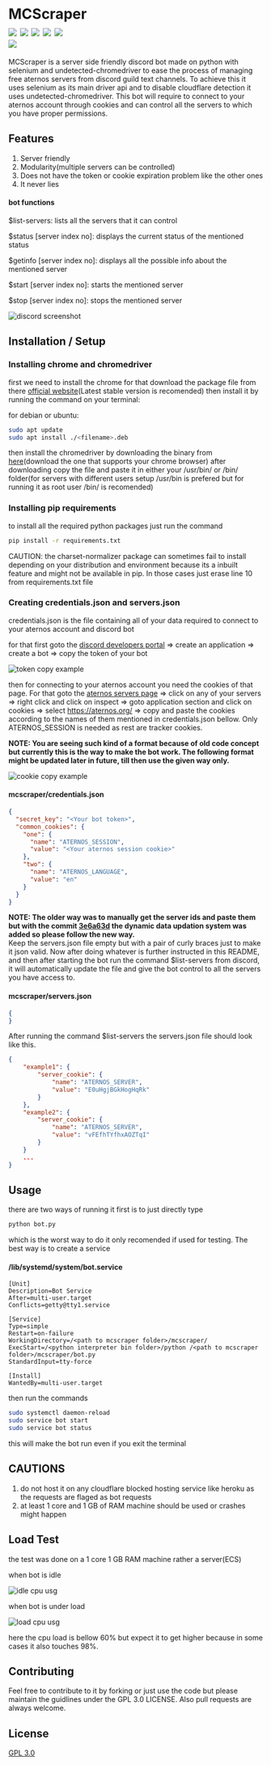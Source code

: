 # MCScraper <br> [![](https://img.shields.io/badge/discord.py-v1.7.3-blue)](https://discordpy.readthedocs.io/en/stable/) [![](https://img.shields.io/badge/selenium-v4.0.0b4-green)](https://selenium-python.readthedocs.io/) [![](https://img.shields.io/badge/undetected--chromedriver-v3.0.3-pink)](https://github.com/ultrafunkamsterdam/undetected-chromedriver) [![](https://img.shields.io/badge/Google%20Chrome-v92.0.4515.159-yellow)](https://www.google.com/intl/en_in/chrome/) [![](https://img.shields.io/badge/chromedriver-v92.0.4515.107-cyan)](https://chromedriver.storage.googleapis.com/index.html?path=92.0.4515.107/) <br> [![](https://img.shields.io/discord/785286626309570572.svg?label=🇮🇳%20%20Noobra%20777&logo=Discord&colorB=738adb&style=for-the-badge)](https://discord.gg/U2TvPEqdWe)

MCScraper is a server side friendly discord bot made on python with selenium and undetected-chromedriver to ease the process of managing free aternos servers from discord guild text channels. To achieve this it uses selenium as its main driver api and to disable cloudflare detection it uses undetected-chromedriver. This bot will require to connect to your aternos account through cookies and can control all the servers to which you have proper permissions.

## Features

1. Server friendly
2. Modularity(multiple servers can be controlled)
3. Does not have the token or cookie expiration problem like the other ones
4. It never lies

#### bot functions
$list-servers: lists all the servers that it can control

$status [server index no]: displays the current status of the mentioned status

$getinfo [server index no]: displays all the possible info about the mentioned server

$start [server index no]: starts the mentioned server 

$stop [server index no]: stops the mentioned server

![discord screenshot](https://user-images.githubusercontent.com/49360491/131210242-d85306ad-9b05-49bc-869f-3c097909eaa8.png)

## Installation / Setup

### Installing chrome and chromedriver

first we need to install the chrome for that download the package file from there [official website](https://www.google.com/chrome/?brand=YTUH&gclsrc=ds&gclsrc=ds)(Latest stable version is recomended) then install it by running the command on your terminal:

for debian or ubuntu:

```bash
sudo apt update
sudo apt install ./<filename>.deb
```
then install the chromedriver by downloading the binary from [here](https://chromedriver.chromium.org/downloads)(download the one that supports your chrome browser) after downloading copy the file and paste it in either your /usr/bin/ or /bin/ folder(for servers with different users setup /usr/bin is prefered but for running it as root user /bin/ is recomended)

### Installing pip requirements

to install all the required python packages just run the command

```bash
pip install -r requirements.txt
```

CAUTION: the charset-normalizer package can sometimes fail to install depending on your distribution and environment because its a inbuilt feature and might not be available in pip. In those cases just erase line 10 from requirements.txt file

### Creating credentials.json and servers.json

credentials.json is the file containing all of your data required to connect to your aternos account and discord bot

for that first goto the [discord developers portal](https://discord.com/developers/applications) => create an application => create a bot => copy the token of your bot

![token copy example](https://user-images.githubusercontent.com/49360491/131206823-d65cd317-a04b-4cd8-a364-e9f950e011d9.png)

then for connecting to your aternos account you need the cookies of that page. For that goto the [aternos servers page](https://aternos.org/servers/) => click on any of your servers => right click and click on inspect => goto application section and click on cookies => select https://aternos.org/ => copy and paste the cookies according to the names of them mentioned in credentials.json bellow. Only ATERNOS_SESSION is needed as rest are tracker cookies.

**NOTE: You are seeing such kind of a format because of old code concept but currently this is the way to make the bot work. The following format might be updated later in future, till then use the given way only.**

![cookie copy example](https://user-images.githubusercontent.com/49360491/131207265-75a018e5-cf29-4e7c-a44f-08d39b1aa83a.png)

#### mcscraper/credentials.json
```json
{
  "secret_key": "<Your bot token>",
  "common_cookies": {
    "one": {
      "name": "ATERNOS_SESSION",
      "value": "<Your aternos session cookie>"
    },
    "two": {
      "name": "ATERNOS_LANGUAGE",
      "value": "en"
    }
  }
}
```
**NOTE: The older way was to manually get the server ids and paste them but with the commit [3e6a63d](https://github.com/pritam20ps05/mcscraper/commit/3e6a63dfb6c0db60dca165192b0b4c1c94fd717e) the dynamic data updation system was added so please follow the new way.**    
Keep the servers.json file empty but with a pair of curly braces just to make it json valid. Now after doing whatever is further instructed in this README, and then after starting the bot run the command $list-servers from discord, it will automatically update the file and give the bot control to all the servers you have access to.

#### mcscraper/servers.json
```json
{
}
```
After running the command $list-servers the servers.json file should look like this.
```json
{
    "example1": {
        "server_cookie": {
            "name": "ATERNOS_SERVER",
            "value": "E0uHgjBGkHogHqRk"
        }
    },
    "example2": {
        "server_cookie": {
            "name": "ATERNOS_SERVER",
            "value": "vFEfhTYfhxAOZTqI"
        }
    }
    ...
}
```

## Usage

there are two ways of running it first is to just directly type
```bash
python bot.py
```
which is the worst way to do it only recomended if used for testing. The best way is to create a service 

#### /lib/systemd/system/bot.service
```service
[Unit]
Description=Bot Service
After=multi-user.target
Conflicts=getty@tty1.service

[Service]
Type=simple
Restart=on-failure
WorkingDirectory=/<path to mcscraper folder>/mcscraper/
ExecStart=/<python interpreter bin folder>/python /<path to mcscraper folder>/mcscraper/bot.py
StandardInput=tty-force

[Install]
WantedBy=multi-user.target
```
then run the commands

```bash
sudo systemctl daemon-reload
sudo service bot start
sudo service bot status
```
this will make the bot run even if you exit the terminal

## CAUTIONS

1. do not host it on any cloudflare blocked hosting service like heroku as the requests are flaged as bot requests
2. at least 1 core and 1 GB of RAM machine should be used or crashes might happen 

## Load Test

the test was done on a 1 core 1 GB RAM machine rather a server(ECS)

when bot is idle

![idle cpu usg](https://user-images.githubusercontent.com/49360491/131210291-e1bafd07-214f-4626-99a6-35895dde38ff.png)

when bot is under load

![load cpu usg](https://user-images.githubusercontent.com/49360491/131210340-6a7c5453-d04a-4c7f-a842-a8dc9aca130d.png)

here the cpu load is bellow 60% but expect it to get higher because in some cases it also touches 98%.

## Contributing
Feel free to contribute to it by forking or just use the code but please maintain the guidlines under the GPL 3.0 LICENSE. Also pull requests are always welcome.

## License
[GPL 3.0](https://github.com/pritam20ps05/mcscraper/blob/master/LICENSE)
